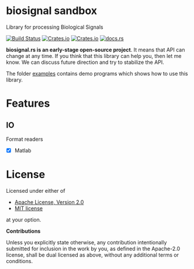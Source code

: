 # biosignal sandbox

Library for processing Biological Signals



[![Build Status](https://travis-ci.org/klangner/biosignal.rs.svg?branch=master)](https://travis-ci.org/klangner/biosignal.rs)
[![Crates.io](https://img.shields.io/crates/v/biosignal.svg)](https://crates.io/crates/biosignal) [![Crates.io](https://img.shields.io/crates/l/biosignal.svg)](https://github.com/klangner/biosignal/blob/master/LICENSE-MIT) [![docs.rs](https://docs.rs/biosignal/badge.svg)](https://docs.rs/biosignal/)

**biosignal.rs is an early-stage open-source project**. It means that API can change at any time.
If you think that this library can help you, then let me know. We can discuss future direction and try to stabilize the API.

The folder [examples](https://github.com/klangner/biosignal/tree/master/examples) contains demo programs which shows how to use this library.


# Features
   
##  IO

Format readers
  
  * [x] Matlab

# License

Licensed under either of

 * [Apache License, Version 2.0](http://www.apache.org/licenses/LICENSE-2.0)
 * [MIT license](http://opensource.org/licenses/MIT)

at your option.


**Contributions**

Unless you explicitly state otherwise, any contribution intentionally submitted
for inclusion in the work by you, as defined in the Apache-2.0 license, shall be
dual licensed as above, without any additional terms or conditions.
